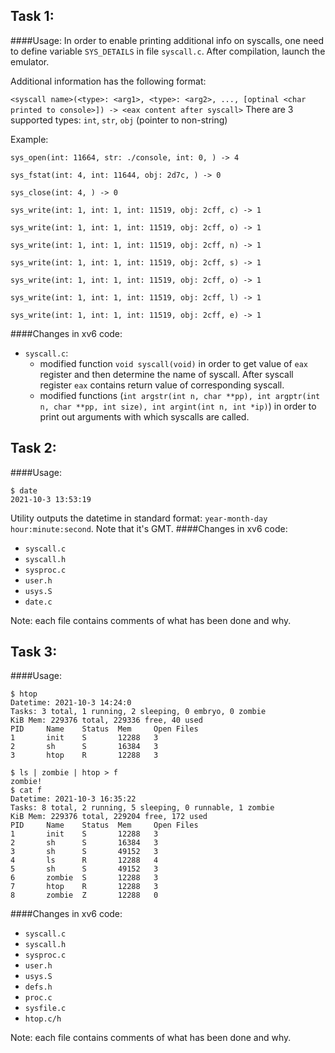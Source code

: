 ## Task 1:

####Usage:
In order to enable printing additional info on syscalls,
one need to define variable `SYS_DETAILS` in file `syscall.c`.
After compilation, launch the emulator.

Additional information has the following format:

`<syscall name>(<type>: <arg1>, <type>: <arg2>, ..., [optinal <char printed to console>]) -> <eax content after syscall>`
There are 3 supported types: `int`, `str`, `obj` (pointer to non-string)

Example:
```shell
sys_open(int: 11664, str: ./console, int: 0, ) -> 4

sys_fstat(int: 4, int: 11644, obj: 2d7c, ) -> 0

sys_close(int: 4, ) -> 0

sys_write(int: 1, int: 1, int: 11519, obj: 2cff, c) -> 1

sys_write(int: 1, int: 1, int: 11519, obj: 2cff, o) -> 1

sys_write(int: 1, int: 1, int: 11519, obj: 2cff, n) -> 1

sys_write(int: 1, int: 1, int: 11519, obj: 2cff, s) -> 1

sys_write(int: 1, int: 1, int: 11519, obj: 2cff, o) -> 1

sys_write(int: 1, int: 1, int: 11519, obj: 2cff, l) -> 1

sys_write(int: 1, int: 1, int: 11519, obj: 2cff, e) -> 1
```
####Changes in xv6 code:
* `syscall.c`:
  * modified function `void syscall(void)` in order to get value of `eax` register and then determine the name of syscall. After syscall register `eax` contains return value of corresponding syscall.
  * modified functions (`int argstr(int n, char **pp), int argptr(int n, char **pp, int size), int argint(int n, int *ip)`) in order to print out arguments with which syscalls are called.

## Task 2:

####Usage:
```shell
$ date
2021-10-3 13:53:19
```
Utility outputs the datetime in standard format: `year-month-day hour:minute:second`. Note that it's GMT.
####Changes in xv6 code:
* `syscall.c`
* `syscall.h`
* `sysproc.c`
* `user.h`
* `usys.S`
* `date.c`

Note: each file contains comments of what has been done and why.

## Task 3:

####Usage:
```shell
$ htop
Datetime: 2021-10-3 14:24:0
Tasks: 3 total, 1 running, 2 sleeping, 0 embryo, 0 zombie
KiB Mem: 229376 total, 229336 free, 40 used
PID     Name    Status  Mem     Open Files
1       init    S       12288   3
2       sh      S       16384   3
3       htop    R       12288   3

$ ls | zombie | htop > f
zombie!
$ cat f
Datetime: 2021-10-3 16:35:22
Tasks: 8 total, 2 running, 5 sleeping, 0 runnable, 1 zombie
KiB Mem: 229376 total, 229204 free, 172 used
PID     Name    Status  Mem     Open Files
1       init    S       12288   3
2       sh      S       16384   3
3       sh      S       49152   3
4       ls      R       12288   4
5       sh      S       49152   3
6       zombie  S       12288   3
7       htop    R       12288   3
8       zombie  Z       12288   0
```
####Changes in xv6 code:
* `syscall.c`
* `syscall.h`
* `sysproc.c`
* `user.h`
* `usys.S`
* `defs.h`
* `proc.c`
* `sysfile.c`
* `htop.c/h`

Note: each file contains comments of what has been done and why.